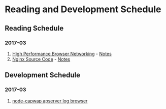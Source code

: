 # Reading and Development Schedule

## Reading Schedule

### 2017-03
1. [High Performance Browser Networking](https://hpbn.co/) - [Notes](hpbnetwork.md)
2. [Nginx Source Code](https://github.com/nginx/nginx) - [Notes](nginx.md)

## Development Schedule

### 2017-03
1. [node-capwap apserver log browser](https://github.com/zqqiang/node-capwap)